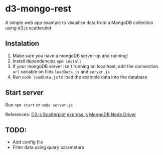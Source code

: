 # d3-mongo-rest

A simple web app example to visualise data from a MongoDB collection using d3.js scatterplot.

## Instalation

1. Make sure you have a mongoDB server up and running!
2. Install dependencies ```npm install```
3. If your mongoDB server isn´t running on localhost, edit the connection ```url``` variable on files ```loadData.js``` and ```server.js```
4. Run ```node loadData.js``` to load the example data into the database

## Start server

Run ```npm start``` or ```node server.js```

References: 
[D3.js Scatterplot](https://bl.ocks.org/d3noob/6f082f0e3b820b6bf68b78f2f7786084)
[express.js](https://expressjs.com/)
[MongoDB Node Driver](https://mongodb.github.io/node-mongodb-native/)

## TODO:
* Add config file
* Filter data using query parameters